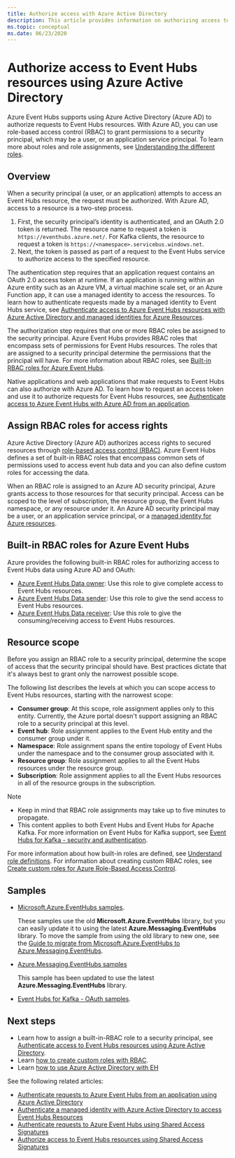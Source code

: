 ```yaml
---
title: Authorize access with Azure Active Directory
description: This article provides information on authorizing access to Event Hubs resources using Azure Active Directory. 
ms.topic: conceptual
ms.date: 06/23/2020
---
```


# Authorize access to Event Hubs resources using Azure Active Directory
Azure Event Hubs supports using Azure Active Directory (Azure AD) to authorize requests to Event Hubs resources. With Azure AD, you can use role-based access control (RBAC) to grant permissions to a security principal, which may be a user, or an application service principal. To learn more about roles and role assignments, see [Understanding the different roles](../role-based-access-control/overview.md).

## Overview
When a security principal (a user, or an application) attempts to access an Event Hubs resource, the request must be authorized. With Azure AD, access to a resource is a two-step process. 

 1. First, the security principal’s identity is authenticated, and an OAuth 2.0 token is returned. The resource name to request a token is `https://eventhubs.azure.net/`. For Kafka clients, the resource to request a token is `https://<namespace>.servicebus.windows.net`.
 1. Next, the token is passed as part of a request to the Event Hubs service to authorize access to the specified resource.

The authentication step requires that an application request contains an OAuth 2.0 access token at runtime. If an application is running within an Azure entity such as an Azure VM,  a virtual machine scale set, or an Azure Function app, it can use a managed identity to access the resources. To learn how to authenticate requests made by a managed identity to Event Hubs service, see [Authenticate access to Azure Event Hubs resources with Azure Active Directory and managed identities for Azure Resources](authenticate-managed-identity.md). 

The authorization step requires that one or more RBAC roles be assigned to the security principal. Azure Event Hubs provides RBAC roles that encompass sets of permissions for Event Hubs resources. The roles that are assigned to a security principal determine the permissions that the principal will have. For more information about RBAC roles, see [Built-in RBAC roles for Azure Event Hubs](#built-in-rbac-roles-for-azure-event-hubs). 

Native applications and web applications that make requests to Event Hubs can also authorize with Azure AD. To learn how to request an access token and use it to authorize requests for Event Hubs resources, see [Authenticate access to Azure Event Hubs with Azure AD from an application](authenticate-application.md). 

## Assign RBAC roles for access rights
Azure Active Directory (Azure AD) authorizes access rights to secured resources through [role-based access control (RBAC)](../role-based-access-control/overview.md). Azure Event Hubs defines a set of built-in RBAC roles that encompass common sets of permissions used to access event hub data and you can also define custom roles for accessing the data.

When an RBAC role is assigned to an Azure AD security principal, Azure grants access to those resources for that security principal. Access can be scoped to the level of subscription, the resource group, the Event Hubs namespace, or any resource under it. An Azure AD security principal may be a user, or an application service principal, or a [managed identity for Azure resources](../active-directory/managed-identities-azure-resources/overview.md).

## Built-in RBAC roles for Azure Event Hubs
Azure provides the following built-in RBAC roles for authorizing access to Event Hubs data using Azure AD and OAuth:

- [Azure Event Hubs Data owner](../role-based-access-control/built-in-roles.md#azure-event-hubs-data-owner): Use this role to give complete access to Event Hubs resources.
- [Azure Event Hubs Data sender](../role-based-access-control/built-in-roles.md#azure-event-hubs-data-receiver): Use this role to give the send access to Event Hubs resources.
- [Azure Event Hubs Data receiver](../role-based-access-control/built-in-roles.md#azure-event-hubs-data-sender): Use this role to give the consuming/receiving access to Event Hubs resources.

## Resource scope 
Before you assign an RBAC role to a security principal, determine the scope of access that the security principal should have. Best practices dictate that it's always best to grant only the narrowest possible scope.

The following list describes the levels at which you can scope access to Event Hubs resources, starting with the narrowest scope:

- **Consumer group**: At this scope, role assignment applies only to this entity. Currently, the Azure portal doesn't support assigning an RBAC role to a security principal at this level. 
- **Event hub**: Role assignment applies to the Event Hub entity and the consumer group under it.
- **Namespace**: Role assignment spans the entire topology of Event Hubs under the namespace and to the consumer group associated with it.
- **Resource group**: Role assignment applies to all the Event Hubs resources under the resource group.
- **Subscription**: Role assignment applies to all the Event Hubs resources in all of the resource groups in the subscription.

> [!NOTE]
> - Keep in mind that RBAC role assignments may take up to five minutes to propagate. 
> - This content applies to both Event Hubs and Event Hubs for Apache Kafka. For more information on Event Hubs for Kafka support, see [Event Hubs for Kafka - security and authentication](event-hubs-for-kafka-ecosystem-overview.md#security-and-authentication).


For more information about how built-in roles are defined, see [Understand role definitions](../role-based-access-control/role-definitions.md#management-and-data-operations). For information about creating custom RBAC roles, see [Create custom roles for Azure Role-Based Access Control](../role-based-access-control/custom-roles.md).



## Samples
- [Microsoft.Azure.EventHubs samples](https://github.com/Azure/azure-event-hubs/tree/master/samples/DotNet/Microsoft.Azure.EventHubs/Rbac). 
    
    These samples use the old **Microsoft.Azure.EventHubs** library, but you can easily update it to using the latest **Azure.Messaging.EventHubs** library. To move the sample from using the old library to new one, see the [Guide to migrate from Microsoft.Azure.EventHubs to Azure.Messaging.EventHubs](https://github.com/Azure/azure-sdk-for-net/blob/master/sdk/eventhub/Azure.Messaging.EventHubs/MigrationGuide.md).
- [Azure.Messaging.EventHubs samples](https://github.com/Azure/azure-event-hubs/tree/master/samples/DotNet/Azure.Messaging.EventHubs/ManagedIdentityWebApp)

    This sample has been updated to use the latest **Azure.Messaging.EventHubs** library.
- [Event Hubs for Kafka - OAuth samples](https://github.com/Azure/azure-event-hubs-for-kafka/tree/master/tutorials/oauth). 


## Next steps
- Learn how to assign a built-in-RBAC role to a security principal, see [Authenticate access to Event Hubs resources using Azure Active Directory](authenticate-application.md).
- Learn [how to create custom roles with RBAC](https://github.com/Azure/azure-event-hubs/tree/master/samples/DotNet/Microsoft.Azure.EventHubs/Rbac/CustomRole).
- Learn [how to use Azure Active Directory with EH](https://github.com/Azure/azure-event-hubs/tree/master/samples/DotNet/Microsoft.Azure.EventHubs/Rbac/AzureEventHubsSDK)

See the following related articles:

- [Authenticate requests to Azure Event Hubs from an application using Azure Active Directory](authenticate-application.md)
- [Authenticate a managed identity with Azure Active Directory to access Event Hubs Resources](authenticate-managed-identity.md)
- [Authenticate requests to Azure Event Hubs using Shared Access Signatures](authenticate-shared-access-signature.md)
- [Authorize access to Event Hubs resources using Shared Access Signatures](authorize-access-shared-access-signature.md)
